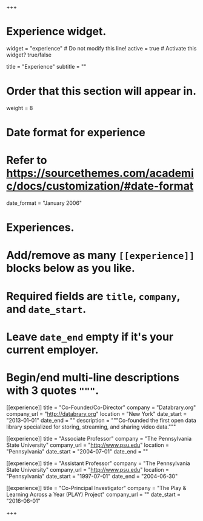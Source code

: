 +++
# Experience widget.
widget = "experience"  # Do not modify this line!
active = true  # Activate this widget? true/false

title = "Experience"
subtitle = ""

# Order that this section will appear in.
weight = 8

# Date format for experience
#   Refer to https://sourcethemes.com/academic/docs/customization/#date-format
date_format = "January 2006"

# Experiences.
#   Add/remove as many `[[experience]]` blocks below as you like.
#   Required fields are `title`, `company`, and `date_start`.
#   Leave `date_end` empty if it's your current employer.
#   Begin/end multi-line descriptions with 3 quotes `"""`.
[[experience]]
  title = "Co-Founder/Co-Director"
  company = "Databrary.org"
  company_url = "http://databrary.org"
  location = "New York"
  date_start = "2013-01-01"
  date_end = ""
  description = """Co-founded the first open data library specialized for storing, streaming, and sharing video data."""

[[experience]]
  title = "Associate Professor"
  company = "The Pennsylvania State University"
  company_url = "http://www.psu.edu"
  location = "Pennsylvania"
  date_start = "2004-07-01"
  date_end = ""

[[experience]]
  title = "Assistant Professor"
  company = "The Pennsylvania State University"
  company_url = "http://www.psu.edu"
  location = "Pennsylvania"
  date_start = "1997-07-01"
  date_end = "2004-06-30"

[[experience]]
  title = "Co-Principal Investigator"
  company = "The Play & Learning Across a Year (PLAY) Project"
  company_url = ""
  date_start = "2016-06-01"

+++
